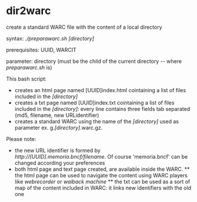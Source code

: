 # dir2warc
create a standard WARC file with the content of a local directory

syntax: _./preparawarc.sh [directory]_

prerequisites: UUID, WARCIT

parameter: directory (must be the child of the current directory -- where _preparawarc.sh_ is)

This bash script:
* creates an html page named [UUID]index.html cointaining a list of files included in the _[directory]_
* creates a txt page named [UUID]index.txt cointaining a list of files included in the _[directory]_: every line contains three fields tab separated (md5, filename,  new URLidentifier)
* creates a standard WARC using the name of the _[directory]_ used as parameter ex. g._[directory]_.warc.gz.
  
Please note:
* the new URL identifier is formed by _http://[UUID].memoria.bncf/filename_. Of course 'memoria.bncf' can be changed according your preferences
* both html page and text page created, are available inside the WARC. 
** the html page can be used to navigate the content using WARC players like _webrecorder_ or _waiback machine_
** the txt can be used as a sort of map of the content included in WARC: it links new identifiers with the old one


